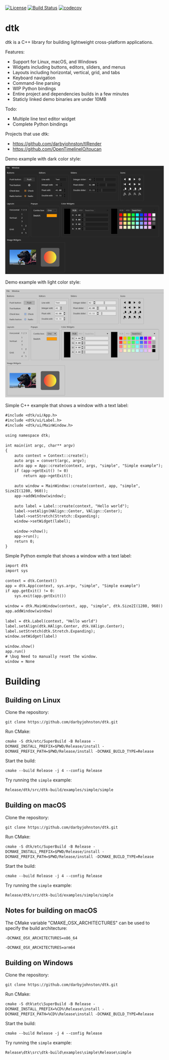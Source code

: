 [![License](https://img.shields.io/badge/License-BSD%203--Clause-blue.svg)](https://opensource.org/licenses/BSD-3-Clause)
[![Build Status](https://github.com/darbyjohnston/dtk/actions/workflows/ci-workflow.yml/badge.svg)](https://github.com/darbyjohnston/dtk/actions/workflows/ci-workflow.yml)
[![codecov](https://codecov.io/gh/codecov/example-cpp11-cmake/branch/master/graph/badge.svg)](https://codecov.io/gh/darbyjohnston/dtk)

dtk
===
dtk is a C++ library for building lightweight cross-platform applications.

Features:
* Support for Linux, macOS, and Windows
* Widgets including buttons, editors, sliders, and menus
* Layouts including horizontal, vertical, grid, and tabs
* Keyboard navigation
* Command-line parsing
* WIP Python bindings
* Entire project and dependencies builds in a few minutes
* Staticly linked demo binaries are under 10MB

Todo:
* Multiple line text editor widget
* Complete Python bindings

Projects that use dtk:
* https://github.com/darbyjohnston/tlRender
* https://github.com/OpenTimelineIO/toucan

Demo example with dark color style:

![DemoDarkStyle](etc/Images/DemoDarkStyle.png)

Demo example with light color style:

![DemoLightStyle](etc/Images/DemoLightStyle.png)

Simple C++ example that shows a window with a text label:
```
#include <dtk/ui/App.h>
#include <dtk/ui/Label.h>
#include <dtk/ui/MainWindow.h>

using namespace dtk;

int main(int argc, char** argv)
{
    auto context = Context::create();
    auto args = convert(argc, argv);
    auto app = App::create(context, args, "simple", "Simple example");
    if (app->getExit() != 0)
        return app->getExit();

    auto window = MainWindow::create(context, app, "simple", Size2I(1280, 960));
    app->addWindow(window);

    auto label = Label::create(context, "Hello world");
    label->setAlign(HAlign::Center, VAlign::Center);
    label->setStretch(Stretch::Expanding);
    window->setWidget(label);

    window->show();
    app->run();
    return 0;
}
```

Simple Python exmple that shows a window with a text label:
```
import dtk
import sys
    
context = dtk.Context()
app = dtk.App(context, sys.argv, "simple", "Simple example")
if app.getExit() != 0:
    sys.exit(app.getExit())

window = dtk.MainWindow(context, app, "simple", dtk.Size2I(1280, 960))
app.addWindow(window)

label = dtk.Label(context, "Hello world")
label.setAlign(dtk.HAlign.Center, dtk.VAlign.Center);
label.setStretch(dtk.Stretch.Expanding);
window.setWidget(label)

window.show()
app.run()
# \bug Need to manually reset the window.
window = None

```


Building
========

Building on Linux
-----------------
Clone the repository:
```
git clone https://github.com/darbyjohnston/dtk.git
```
Run CMake:
```
cmake -S dtk/etc/SuperBuild -B Release -DCMAKE_INSTALL_PREFIX=$PWD/Release/install -DCMAKE_PREFIX_PATH=$PWD/Release/install -DCMAKE_BUILD_TYPE=Release
```
Start the build:
```
cmake --build Release -j 4 --config Release
```
Try running the `simple` example:
```
Release/dtk/src/dtk-build/examples/simple/simple
```

Building on macOS
-----------------
Clone the repository:
```
git clone https://github.com/darbyjohnston/dtk.git
```
Run CMake:
```
cmake -S dtk/etc/SuperBuild -B Release -DCMAKE_INSTALL_PREFIX=$PWD/Release/install -DCMAKE_PREFIX_PATH=$PWD/Release/install -DCMAKE_BUILD_TYPE=Release
```
Start the build:
```
cmake --build Release -j 4 --config Release
```
Try running the `simple` example:
```
Release/dtk/src/dtk-build/examples/simple/simple
```

Notes for building on macOS
---------------------------
The CMake variable "CMAKE_OSX_ARCHITECTURES" can be used to specify the build
architecture:
```
-DCMAKE_OSX_ARCHITECTURES=x86_64
```
```
-DCMAKE_OSX_ARCHITECTURES=arm64
```

Building on Windows
-------------------
Clone the repository:
```
git clone https://github.com/darbyjohnston/dtk.git
```
Run CMake:
```
cmake -S dtk\etc\SuperBuild -B Release -DCMAKE_INSTALL_PREFIX=%CD%\Release\install -DCMAKE_PREFIX_PATH=%CD%\Release\install -DCMAKE_BUILD_TYPE=Release
```
Start the build:
```
cmake --build Release -j 4 --config Release
```
Try running the `simple` example:
```
Release\dtk\src\dtk-build\examples\simple\Release\simple
```

